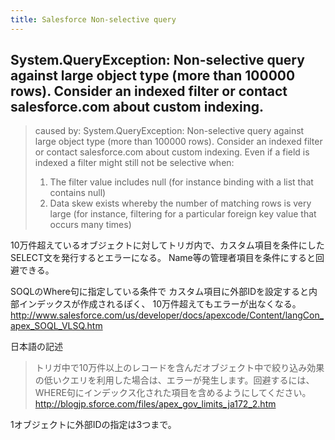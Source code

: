 ```yaml
---
title: Salesforce Non-selective query
---
```


## System.QueryException: Non-selective query against large object type (more than 100000 rows). Consider an indexed filter or contact salesforce.com about custom indexing.

> caused by: System.QueryException: Non-selective query against large object type (more than 100000 rows). Consider an indexed filter or contact salesforce.com about custom indexing.
> Even if a field is indexed a filter might still not be selective when:
> 1. The filter value includes null (for instance binding with a list that contains null)
> 2. Data skew exists whereby the number of matching rows is very large (for instance, filtering for a particular foreign key value that occurs many times)

10万件超えているオブジェクトに対してトリガ内で、カスタム項目を条件にしたSELECT文を発行するとエラーになる。
Name等の管理者項目を条件にすると回避できる。

SOQLのWhere句に指定している条件で
カスタム項目に外部IDを設定すると内部インデックスが作成されるぽく、
10万件超えてもエラーが出なくなる。
http://www.salesforce.com/us/developer/docs/apexcode/Content/langCon_apex_SOQL_VLSQ.htm

日本語の記述
> トリガ中で10万件以上のレコードを含んだオブジェクト中で絞り込み効果の低いクエリを利用した場合は、エラーが発生します。回避するには、WHERE句にインデックス化された項目を含めるようにしてください。
http://blogjp.sforce.com/files/apex_gov_limits_ja172_2.htm

1オブジェクトに外部IDの指定は3つまで。

